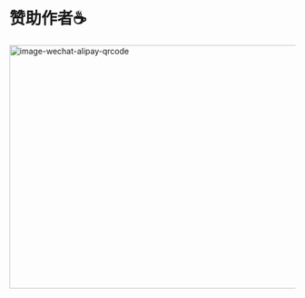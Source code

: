 # 赞助作者☕️



<img src="https://duke-typora.s3.amazonaws.com/ipic/2023-03-21-130235.png" alt="image-wechat-alipay-qrcode" width="800" height="430" />